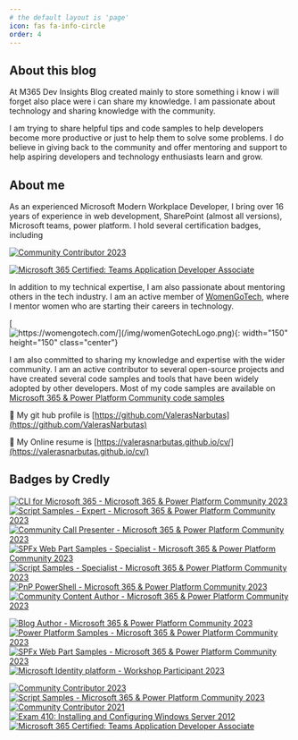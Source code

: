 ```yaml
---
# the default layout is 'page'
icon: fas fa-info-circle
order: 4
---
```


## About this blog

At M365 Dev Insights Blog created mainly to store something i know i will forget also place were i can share my knowledge.
I am passionate about technology and sharing knowledge with the community.

I am trying to share helpful tips and code samples to help developers become more productive or just to help them to solve some problems.
I do believe in giving back to the community and offer mentoring and support to help aspiring developers and technology enthusiasts learn and grow.

## About me

As an experienced Microsoft Modern Workplace Developer, I bring over 16 years of experience in web development, SharePoint (almost all versions), Microsoft teams, power platform. I hold several certification badges, including 

[![Community Contributor 2023](https://images.credly.com/size/150x150/images/166c85a3-1649-4fe6-bdab-daf203cb064a/image.png)](https://www.credly.com/badges/af20c610-89dd-4dcc-9067-e6912614dbaa/public_url "Community Contributor 2023")

[![Microsoft 365 Certified: Teams Application Developer Associate](https://images.credly.com/size/150x150/images/dca1c5d6-b309-4948-b34c-6950998f524b/image.png)](https://www.credly.com/badges/d3d3dd09-0f6f-4fc2-ac9e-ba0918b61882/public_url "Microsoft 365 Certified: Teams Application Developer Associate")

In addition to my technical expertise, I am also passionate about mentoring others in the tech industry. I am an active member of [WomenGoTech](https://womengotech.com/), where I mentor women who are starting their careers in technology.

[![https://womengotech.com/](/img/womenGotechLogo.png){: width="150" height="150" class="center"}](https://womengotech.com/ "WomenGoTech")

I am also committed to sharing my knowledge and expertise with the wider community. I am an active contributor to several open-source projects and have created several code samples and tools that have been widely adopted by other developers.
Most of my code samples are available on [Microsoft 365 & Power Platform Community code samples](https://pnp.github.io/#samples)

🐙 My git hub profile is [https://github.com/ValerasNarbutas](https://github.com/ValerasNarbutas)

📄 My Online resume is [https://valerasnarbutas.github.io/cv/](https://valerasnarbutas.github.io/cv/)

## Badges by Credly

[![CLI for Microsoft 365 - Microsoft 365 & Power Platform Community 2023](https://images.credly.com/size/110x110/images/7d63f7e7-a6be-4530-bf81-7155bf8f931c/image.png)](https://www.credly.com/badges/4cc4acaa-acbb-4731-9ccc-d91d35e6da38/public_url "CLI for Microsoft 365 - Microsoft 365 & Power Platform Community 2023")
[![Script Samples - Expert - Microsoft 365 & Power Platform Community 2023](https://images.credly.com/size/110x110/images/e6ab21dd-b265-40b2-9409-1e8f1621e9b2/image.png)](https://www.credly.com/badges/70d035fa-38de-4c7e-89ae-9d555e191a40/public_url "Script Samples - Expert - Microsoft 365 & Power Platform Community 2023")
[![Community Call Presenter - Microsoft 365 & Power Platform Community 2023](https://images.credly.com/size/110x110/images/7e37af78-b381-4cf6-9aa9-762416a5b8f3/image.png)](https://www.credly.com/badges/5cfcb30f-7ac4-4af5-aa84-ea7caadf1f8d/public_url "Community Call Presenter - Microsoft 365 & Power Platform Community 2023")
[![SPFx Web Part Samples - Specialist - Microsoft 365 & Power Platform Community 2023](https://images.credly.com/size/110x110/images/832dcdaf-1a35-4fcc-81d2-656c1696a767/image.png)](http://www.credly.com/badges/e53f9c02-5aad-45f7-8101-2617f6cc6ae5 "SPFx Web Part Samples - Specialist - Microsoft 365 & Power Platform Community 2023")
[![Script Samples - Specialist - Microsoft 365 & Power Platform Community 2023](https://images.credly.com/size/110x110/images/29655309-69d8-4d4a-8485-9fe261089b00/image.png)](http://www.credly.com/badges/56ffffec-6577-4d61-aee2-6b3c4543320a "Script Samples - Specialist - Microsoft 365 & Power Platform Community 2023")
[![PnP PowerShell - Microsoft 365 & Power Platform Community 2023](https://images.credly.com/size/110x110/images/b9676330-aac9-4b17-ad74-73f2ecb1a0a0/image.png)](http://www.credly.com/badges/6955489f-3e60-4b07-86b3-bcb3c9a7bab6 "PnP PowerShell - Microsoft 365 & Power Platform Community 2023")
[![Community Content Author - Microsoft 365 & Power Platform Community 2023](https://images.credly.com/size/110x110/images/55b8fc29-2b67-48f0-9489-8927d233f6a8/image.png)](http://www.credly.com/badges/f227fd5f-8da8-4c09-aa55-0208f51ce2cc "Community Content Author - Microsoft 365 & Power Platform Community 2023")

[![Blog Author - Microsoft 365 & Power Platform Community 2023](https://images.credly.com/size/110x110/images/6e5e609e-50f7-4638-ac95-c89e51929f22/image.png)](http://www.credly.com/badges/0fc6726e-679e-432e-9592-ca5845760304 "Blog Author - Microsoft 365 & Power Platform Community 2023")
[![Power Platform Samples - Microsoft 365 & Power Platform Community 2023](https://images.credly.com/size/110x110/images/e4425872-9e18-47d9-b03c-ae3db1d34a85/image.png)](http://www.credly.com/badges/0636d730-3098-4aea-928a-59e97e9fd170 "Power Platform Samples - Microsoft 365 & Power Platform Community 2023")
[![SPFx Web Part Samples - Microsoft 365 & Power Platform Community 2023](https://images.credly.com/size/110x110/images/17ab4e53-20da-4677-89dc-aaca6cb29a8b/image.png)](http://www.credly.com/badges/3697a2f0-6351-442a-a21a-ebea2355b5e2 "SPFx Web Part Samples - Microsoft 365 & Power Platform Community 2023")
[![Microsoft Identity platform - Workshop Participant 2023](https://images.credly.com/size/110x110/images/ed1623fe-2402-40c6-8de5-e5d2f7849da6/image.png)](http://www.credly.com/badges/282546a8-cc3d-4662-9903-276964533f56 "Microsoft Identity platform - Workshop Participant 2023")

[![Community Contributor 2023](https://images.credly.com/size/110x110/images/166c85a3-1649-4fe6-bdab-daf203cb064a/image.png)](http://www.credly.com/badges/af20c610-89dd-4dcc-9067-e6912614dbaa "Community Contributor 2023")
[![Script Samples - Microsoft 365 & Power Platform Community 2023](https://images.credly.com/size/110x110/images/332f4ec3-246d-4aed-b211-4a3b3b100bb6/image.png)](http://www.credly.com/badges/d281ecd7-b093-464c-85af-c254eeb498e3 "Script Samples - Microsoft 365 & Power Platform Community 2023")
[![Community Contributor 2021](https://images.credly.com/size/110x110/images/77e80202-83a5-4519-ac58-aba7f4351df6/Community_Contributor_Badge.png)](http://www.credly.com/badges/0f7d4c49-cc34-4bd7-bee5-b64006f73d49 "Community Contributor 2021")
[![Exam 410: Installing and Configuring Windows Server 2012](https://images.credly.com/size/110x110/images/f1c8b841-d2af-46d0-a7af-f40f7b443c79/Installing_and_Configuring_Windows_Server_2012-01.png)](http://www.credly.com/badges/fa60bc32-64f8-4e28-b9e1-9cb5b4b1d2d3 "Exam 410: Installing and Configuring Windows Server 2012")
[![Microsoft 365 Certified: Teams Application Developer Associate](https://images.credly.com/size/110x110/images/dca1c5d6-b309-4948-b34c-6950998f524b/image.png)](http://www.credly.com/badges/d3d3dd09-0f6f-4fc2-ac9e-ba0918b61882 "Microsoft 365 Certified: Teams Application Developer Associate")

<!-- My expertise in Microsoft technologies, combined with my passion for mentoring and contributing to the community, make me a valuable asset to any organization looking to enhance its modern workplace capabilities. -->
